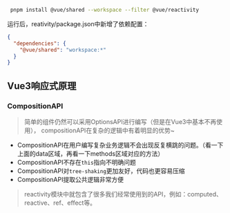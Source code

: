
```bash
 pnpm install @vue/shared --workspace --filter @vue/reactivity
```
运行后，reativity/package.json中新增了依赖配置：
```json
{
  "dependencies": {
    "@vue/shared": "workspace:*"
  }
}
```

## Vue3响应式原理
### CompositionAPI

>简单的组件仍然可以采用OptionsAPI进行编写（但是在Vue3中基本不再使用），
> compositionAPI在复杂的逻辑中有着明显的优势~

* CompositionAPI在用户编写复杂业务逻辑不会出现反复横跳的问题。（看一下上面的data区域，再看一下methods区域对应的方法）
* CompositionAPI不存在`this`指向不明确问题
* CompositionAPI对`tree-shaking`更加友好，代码也更容易压缩
* CompositionAPI提取公共逻辑非常方便

>reactivity模块中就包含了很多我们经常使用到的API，例如：computed、reactive、ref、effect等。